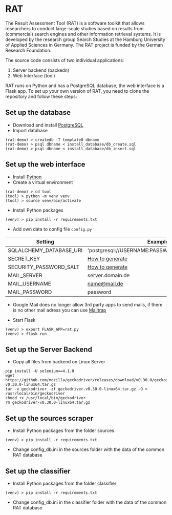 # RAT

The Result Assessment Tool (RAT) is a software toolkit that allows researchers to conduct large-scale studies based on results from (commercial) search engines and other information retrieval systems. It is developed by the research group Search Studies at the Hamburg University of Applied Sciences in Germany. The RAT project is funded by the German Research Foundation.

The source code consists of two individual applications:

1. Server backend (backedn)
2. Web Interface (tool)

RAT runs on Python and has a PostgreSQL database, the web interface is a Flask app.
To set up your own version of RAT, you need to clone the repository and follow these steps:

## Set up the database
- Download and install [PostgreSQL](https://www.postgresql.org/download/)
- Import database
```
(rat-demo) > createdb -T template0 dbname
(rat-demo) > psql dbname < install_database/db_create.sql
(rat-demo) > psql dbname < install_database/db_insert.sql
```

## Set up the web interface
- Install [Python](https://www.python.org/downloads/)
- Create a virtual environment
```
(rat-demo) > cd tool
(tool) > python -m venv venv
(tool) > source venv/bin/activate
```
- Install Python packages
```
(venv) > pip install -r requirements.txt
```
- Add own data to config file `config.py`

| Setting | Example |
| ---- | ---- |
| SQLALCHEMY_DATABASE_URI | 'postgresql://USERNAME:PASSWORD@SERVER/DBNAME' |
| SECRET_KEY | [How to generate](https://flask-security-too.readthedocs.io/en/stable/quickstart.html#sqlalchemy-application) |
| SECURITY_PASSWORD_SALT | [How to generate](https://flask-security-too.readthedocs.io/en/stable/quickstart.html#sqlalchemy-application) |
| MAIL_SERVER | server.domain.de |
| MAIL_USERNAME | name@mail.de |
| MAIL_PASSWORD | password |

* Google Mail does no longer allow 3rd party apps to send mails, if there is no other mail adress you can use [Mailtrap](https://mailtrap.io/)
- Start Flask
```
(venv) > export FLASK_APP=rat.py
(venv) > flask run
```

## Set up the Server Backend

- Copy all files from backend on Linux Server
```
pip install -U selenium==4.1.0
wget https://github.com/mozilla/geckodriver/releases/download/v0.30.0/geckodriver-v0.30.0-linux64.tar.gz
tar -x geckodriver -zf geckodriver-v0.30.0-linux64.tar.gz -O > /usr/local/bin/geckodriver
chmod +x /usr/local/bin/geckodriver
rm geckodriver-v0.30.0-linux64.tar.gz
```

## Set up the sources scraper

- Install Python packages from the folder sources
```
(venv) > pip install -r requirements.txt
```

- Change config_db.ini in the sources folder with the data of the common RAT database

## Set up the classifier

- Install Python packages from the folder classifier
```
(venv) > pip install -r requirements.txt
```

- Change config_db.ini in the classifier folder with the data of the common RAT database
